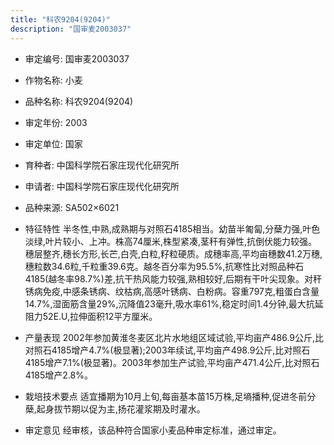 ```yaml
---
title: "科农9204(9204)"
description: "国审麦2003037"
---
```

* 审定编号:  国审麦2003037

*  作物名称:  小麦

*  品种名称:  科农9204(9204)

*  审定年份:  2003

*  审定单位:  国家

* 育种者:  中国科学院石家庄现代化研究所

*  申请者:  中国科学院石家庄现代化研究所

*  品种来源:  SA502×6021

*  特征特性
半冬性,中熟,成熟期与对照石4185相当。幼苗半匍匐,分蘖力强,叶色淡绿,叶片较小、上冲。株高74厘米,株型紧凑,茎秆有弹性,抗倒伏能力较强。穗层整齐,穗长方形,长芒,白壳,白粒,籽粒硬质。成穗率高,平均亩穗数41.2万穗,穗粒数34.6粒,千粒重39.6克。越冬百分率为95.5%,抗寒性比对照品种石4185(越冬率98.7%)差,抗干热风能力较强,熟相较好,后期有干叶尖现象。对秆锈病免疫,中感条锈病、纹枯病,高感叶锈病、白粉病。容重797克,粗蛋白含量14.7%,湿面筋含量29%,沉降值23毫升,吸水率61%,稳定时间1.4分钟,最大抗延阻力52E.U,拉伸面积12平方厘米。

*  产量表现
2002年参加黄淮冬麦区北片水地组区域试验,平均亩产486.9公斤,比对照石4185增产4.7%(极显著);2003年续试,平均亩产498.9公斤,比对照石4185增产7.1%(极显著)。2003年参加生产试验,平均亩产471.4公斤,比对照石4185增产2.8%。

*  栽培技术要点
适宜播期为10月上旬,每亩基本苗15万株,足墒播种,促进冬前分蘖,起身拔节期以促为主,扬花灌浆期及时灌水。

*  审定意见
经审核，该品种符合国家小麦品种审定标准，通过审定。
